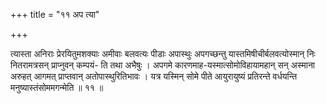 +++
title = "११ अप त्या"

+++

त्यास्ता अनिराः प्रेरयितुमशक्याः अमीवाः बलवत्यः पीडाः अपास्थुः अपगच्छन्तु यास्तमिषीचीर्बलवत्योस्मान् निः नितरामत्रसन् प्राप्नुवन् कम्पयं- ति तथा अभैषुः । अपगमे कारणमाह-यस्मात्सोमोविहायामहान् सन् अस्माना अरुहत् आगमत् प्राप्तवान् अतोपास्थुरितिभावः । यत्र यस्मिन् सोमे पीते आयुरायुष्यं प्रतिरन्ते वर्धयन्ति मनुष्यास्तंसोममगन्मेति ॥ ११ ॥